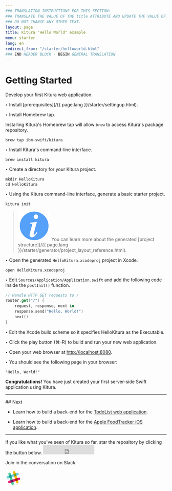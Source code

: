 ```yaml
---
### TRANSLATION INSTRUCTIONS FOR THIS SECTION:
### TRANSLATE THE VALUE OF THE title ATTRIBUTE AND UPDATE THE VALUE OF THE lang ATTRIBUTE.
### DO NOT CHANGE ANY OTHER TEXT.
layout: page
title: Kitura "Hello World" example
menu: starter
lang: en
redirect_from: "/starter/helloworld.html"
### END HEADER BLOCK - BEGIN GENERAL TRANSLATION
---
```


<div class="titleBlock">
	<h1>Getting Started</h1>
	<p>Develop your first Kitura web application.</p>
</div>

<span class="arrow">&#8227;</span> Install [prerequisites](/{{ page.lang }}/starter/settingup.html).

<span class="arrow">&#8227;</span> Install Homebrew tap.

Installing Kitura's Homebrew tap will allow ```brew``` to access Kitura's package repository.

```
brew tap ibm-swift/kitura
```

<span class="arrow">&#8227;</span> Install Kitura's command-line interface.

```
brew install kitura
```

<span class="arrow">&#8227;</span> Create a directory for your Kitura project.

```
mkdir HelloKitura
cd HelloKitura
```

<span class="arrow">&#8227;</span> Using the Kitura command-line interface, generate a basic starter project.

```
kitura init
```

> ![info] You can learn more about the generated [project structure](/{{ page.lang }}/starter/generator/project_layout_reference.html).

<span class="arrow">&#8227;</span> Open the generated `HelloKitura.xcodeproj` project in Xcode.

```
open HelloKitura.xcodeproj
```


<span class="arrow">&#8227;</span> Edit `Sources/Application/Application.swift` and add the following code inside the `postInit()` function.

```swift
// Handle HTTP GET requests to /
router.get("/") {
    request, response, next in
    response.send("Hello, World!")
    next()
}
```

<span class="arrow">&#8227;</span> Edit the Xcode build scheme so it specifies HelloKitura as the Executable.

<span class="arrow">&#8227;</span> Click the play button (&#8984;-R) to build and run your new web application.

<span class="arrow">&#8227;</span> Open your web browser at [http://localhost:8080](http://localhost:8080).

<span class="arrow">&#8227;</span> You should see the following page in your browser:

```
"Hello, World!"
```

<b>Congratulations!</b> You have just created your first server-side Swift application using Kitura.

<hr>
## Next

* Learn how to build a back-end for the [TodoList web application](https://github.com/IBM/ToDoBackend).

* Learn how to build a back-end for the [Apple FoodTracker iOS application](https://github.com/IBM/FoodTrackerBackend).

<hr>
If you like what you've seen of Kitura so far, star the repository by clicking the button below.

<iframe src="https://ghbtns.com/github-btn.html?user=IBM-Swift&repo=Kitura&type=star&count=true&size=large" frameborder="0" scrolling="0" width="160px" height="30px"></iframe>

Join in the conversation on Slack.

<a rel="nofollow" href="http://swift-at-ibm-slack.mybluemix.net">
<img src="../../assets/slack.png" alt="Slack" width="50"/>
</a>

[info]: ../../assets/info-blue.png
[tip]: ../../assets/lightbulb-yellow.png
[warning]: ../../assets/warning-red.png
